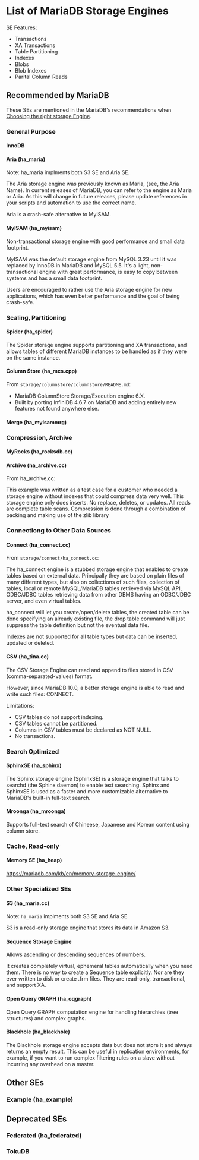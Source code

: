 # List of MariaDB Storage Engines

SE Features:
- Transactions
- XA Transactions
- Table Partitioning
- Indexes
- Blobs
- Blob Indexes
- Parital Column Reads


## Recommended by MariaDB

These SEs are mentioned in the MariaDB's recommendations when [Choosing the
right storage Engine](https://mariadb.com/kb/en/choosing-the-right-storage-engine/).

### General Purpose
#### InnoDB

#### Aria (ha_maria)

Note: ha_maria implments both S3 SE and Aria SE.

The Aria storage engine was previously known as Maria, (see, the Aria Name). In
current releases of MariaDB, you can refer to the engine as Maria or Aria. As
this will change in future releases, please update references in your scripts
and automation to use the correct name.

Aria is a crash-safe alternative to MyISAM.

#### MyISAM (ha_myisam)

Non-transactional storage engine with good performance and small data footprint.

MyISAM was the default storage engine from MySQL 3.23 until it was replaced by
InnoDB in MariaDB and MySQL 5.5. It's a light, non-transactional engine with
great performance, is easy to copy between systems and has a small data
footprint.

Users are encouraged to rather use the Aria storage engine for new applications,
which has even better performance and the goal of being crash-safe.

### Scaling, Partitioning
#### Spider (ha_spider)

The Spider storage engine supports partitioning and XA transactions, and allows
tables of different MariaDB instances to be handled as if they were on the same
instance.

#### Column Store (ha_mcs.cpp)

From `storage/columnstore/columnstore/README.md`:
- MariaDB ColumnStore Storage/Execution engine 6.X.
- Built by porting InfiniDB 4.6.7 on MariaDB and adding entirely new features
  not found anywhere else.

#### Merge (ha_myisammrg)
### Compression, Archive
#### MyRocks (ha_rocksdb.cc)

#### Archive (ha_archive.cc)

From ha_archive.cc:

This example was written as a test case for a customer who needed a storage
engine without indexes that could compress data very well.  This storage engine
only does inserts. No replace, deletes, or updates. All reads are complete table
scans. Compression is done through a combination of packing and making use of
the zlib library

### Connectiong to Other Data Sources
#### Connect (ha_connect.cc)
From `storage/connect/ha_connect.cc`:

The ha_connect engine is a stubbed storage engine that enables to create tables
based on external data. Principally they are based on plain files of many
different types, but also on collections of such files, collection of tables,
local or remote MySQL/MariaDB tables retrieved via MySQL API, ODBC/JDBC tables
retrieving data from other DBMS having an ODBC/JDBC server, and even virtual
tables.

ha_connect will let you create/open/delete tables, the created table can be done
specifying an already existing file, the drop table command will just suppress
the table definition but not the eventual data file.

Indexes are not supported for all table types but data can be inserted, updated
or deleted.

#### CSV (ha_tina.cc)

The CSV Storage Engine can read and append to files stored in CSV (comma-separated-values) format.

However, since MariaDB 10.0, a better storage engine is able to read and write such files: CONNECT.

Limitations:
- CSV tables do not support indexing.
- CSV tables cannot be partitioned.
- Columns in CSV tables must be declared as NOT NULL.
- No transactions.

### Search Optimized
#### SphinxSE (ha_sphinx)

The Sphinx storage engine (SphinxSE) is a storage engine that talks to searchd
(the Sphinx daemon) to enable text searching. Sphinx and SphinxSE is used as a
faster and more customizable alternative to MariaDB's built-in full-text search.

#### Mroonga (ha_mroonga)

Supports full-text search of Chineese, Japanese and Korean content using column store.

### Cache, Read-only
#### Memory SE (ha_heap)

https://mariadb.com/kb/en/memory-storage-engine/

### Other Specialized SEs
#### S3 (ha_maria.cc)

Note: `ha_maria` implments both S3 SE and Aria SE.

S3 is a read-only storage engine that stores its data in Amazon S3.

#### Sequence Storage Engine

Allows ascending or descending sequences of numbers.

It creates completely virtual, ephemeral tables automatically when you need
them. There is no way to create a Sequence table explicitly. Nor are they ever
written to disk or create .frm files. They are read-only, transactional, and
support XA.

#### Open Query GRAPH (ha_oqgraph)

Open Query GRAPH computation engine for handling hierarchies (tree structures) and complex graphs.

#### Blackhole (ha_blackhole)

The Blackhole storage engine accepts data but does not store it and always returns an empty
result. This can be useful in replication environments, for example, if you want to run complex
filtering rules on a slave without incurring any overhead on a master.

## Other SEs
### Example (ha_example)

## Deprecated SEs
### Federated (ha_federated)
### TokuDB
